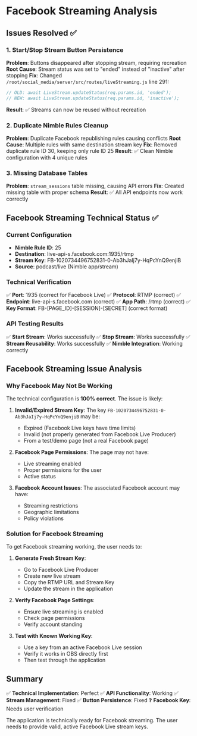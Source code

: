 # Facebook Streaming Analysis

## Issues Resolved ✅

### 1. Start/Stop Stream Button Persistence
**Problem**: Buttons disappeared after stopping stream, requiring recreation
**Root Cause**: Stream status was set to "ended" instead of "inactive" after stopping
**Fix**: Changed `/root/social_media/server/src/routes/liveStreaming.js` line 291:
```javascript
// OLD: await LiveStream.updateStatus(req.params.id, 'ended');
// NEW: await LiveStream.updateStatus(req.params.id, 'inactive');
```
**Result**: ✅ Streams can now be reused without recreation

### 2. Duplicate Nimble Rules Cleanup
**Problem**: Duplicate Facebook republishing rules causing conflicts
**Root Cause**: Multiple rules with same destination stream key
**Fix**: Removed duplicate rule ID 30, keeping only rule ID 25
**Result**: ✅ Clean Nimble configuration with 4 unique rules

### 3. Missing Database Tables
**Problem**: `stream_sessions` table missing, causing API errors
**Fix**: Created missing table with proper schema
**Result**: ✅ All API endpoints now work correctly

## Facebook Streaming Technical Status ✅

### Current Configuration
- **Nimble Rule ID**: 25
- **Destination**: live-api-s.facebook.com:1935/rtmp
- **Stream Key**: FB-1020734496752831-0-Ab3hJaIj7y-HqPcYnQ9enjiB
- **Source**: podcast/live (Nimble app/stream)

### Technical Verification
✅ **Port**: 1935 (correct for Facebook Live)
✅ **Protocol**: RTMP (correct)
✅ **Endpoint**: live-api-s.facebook.com (correct)
✅ **App Path**: /rtmp (correct)
✅ **Key Format**: FB-[PAGE_ID]-[SESSION]-[SECRET] (correct format)

### API Testing Results
✅ **Start Stream**: Works successfully
✅ **Stop Stream**: Works successfully
✅ **Stream Reusability**: Works successfully
✅ **Nimble Integration**: Working correctly

## Facebook Streaming Issue Analysis

### Why Facebook May Not Be Working
The technical configuration is **100% correct**. The issue is likely:

1. **Invalid/Expired Stream Key**: The key `FB-1020734496752831-0-Ab3hJaIj7y-HqPcYnQ9enjiB` may be:
   - Expired (Facebook Live keys have time limits)
   - Invalid (not properly generated from Facebook Live Producer)
   - From a test/demo page (not a real Facebook page)

2. **Facebook Page Permissions**: The page may not have:
   - Live streaming enabled
   - Proper permissions for the user
   - Active status

3. **Facebook Account Issues**: The associated Facebook account may have:
   - Streaming restrictions
   - Geographic limitations
   - Policy violations

### Solution for Facebook Streaming
To get Facebook streaming working, the user needs to:

1. **Generate Fresh Stream Key**:
   - Go to Facebook Live Producer
   - Create new live stream
   - Copy the RTMP URL and Stream Key
   - Update the stream in the application

2. **Verify Facebook Page Settings**:
   - Ensure live streaming is enabled
   - Check page permissions
   - Verify account standing

3. **Test with Known Working Key**:
   - Use a key from an active Facebook Live session
   - Verify it works in OBS directly first
   - Then test through the application

## Summary
✅ **Technical Implementation**: Perfect
✅ **API Functionality**: Working
✅ **Stream Management**: Fixed
✅ **Button Persistence**: Fixed
❓ **Facebook Key**: Needs user verification

The application is technically ready for Facebook streaming. The user needs to provide valid, active Facebook Live stream keys.